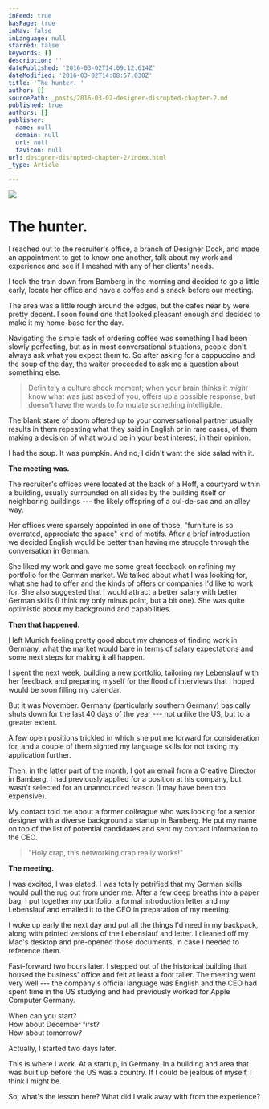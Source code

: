 ```yaml
---
inFeed: true
hasPage: true
inNav: false
inLanguage: null
starred: false
keywords: []
description: ''
datePublished: '2016-03-02T14:09:12.614Z'
dateModified: '2016-03-02T14:08:57.030Z'
title: 'The hunter. '
author: []
sourcePath: _posts/2016-03-02-designer-disrupted-chapter-2.md
published: true
authors: []
publisher:
  name: null
  domain: null
  url: null
  favicon: null
url: designer-disrupted-chapter-2/index.html
_type: Article

---
```

![](https://the-grid-user-content.s3-us-west-2.amazonaws.com/f5be432f-2ef2-4e41-87ac-0ac9e52f34e7.jpg)

# **The hunter.**

I reached out to the recruiter's office, a branch of Designer Dock, and made an appointment to get to know one another, talk about my work and experience and see if I meshed with any of her clients' needs. 

I took the train down from Bamberg in the morning and decided to go a little early, locate her office and have a coffee and a snack before our meeting. 

The area was a little rough around the edges, but the cafes near by were pretty decent. I soon found one that looked pleasant enough and decided to make it my home-base for the day. 

Navigating the simple task of ordering coffee was something I had been slowly perfecting, but as in most conversational situations, people don't always ask what you expect them to. So after asking for a cappuccino and the soup of the day, the waiter proceeded to ask me a question about something else. 
> 
> Definitely a culture shock moment; when your brain thinks it _might_ know what was just asked of you, offers up a possible response, but doesn't have the words to formulate something intelligible. 

The blank stare of doom offered up to your conversational partner usually results in them repeating what they said in English or in rare cases, of them making a decision of what would be in your best interest, in their opinion.

I had the soup. It was pumpkin. And no, I didn't want the side salad with it.

**The meeting was.**

The recruiter's offices were located at the back of a Hoff, a courtyard within a building, usually surrounded on all sides by the building itself or neighboring buildings --- the likely offspring of a cul-de-sac and an alley way.

Her offices were sparsely appointed in one of those, "furniture is so overrated, appreciate the space" kind of motifs. After a brief introduction we decided English would be better than having me struggle through the conversation in German. 

She liked my work and gave me some great feedback on refining my portfolio for the German market. We talked about what I was looking for, what she had to offer and the kinds of offers or companies I'd like to work for. She also suggested that I would attract a better salary with better German skills (I think my only minus point, but a bit one). She was quite optimistic about my background and capabilities.

**Then that happened.**

I left Munich feeling pretty good about my chances of finding work in Germany, what the market would bare in terms of salary expectations and some next steps for making it all happen. 

I spent the next week, building a new portfolio, tailoring my Lebenslauf with her feedback and preparing myself for the flood of interviews that I hoped would be soon filling my calendar. 

But it was November. Germany (particularly southern Germany) basically shuts down for the last 40 days of the year --- not unlike the US, but to a greater extent. 

A few open positions trickled in which she put me forward for consideration for, and a couple of them sighted my language skills for not taking my application further.

Then, in the latter part of the month, I got an email from a Creative Director in Bamberg. I had previously applied for a position at his company, but wasn't selected for an unannounced reason (I may have been too expensive). 

My contact told me about a former colleague who was looking for a senior designer with a diverse background a startup in Bamberg. He put my name on top of the list of potential candidates and sent my contact information to the CEO. 
> 
> "Holy crap, this networking crap really works!"

**The meeting.**

I was excited, I was elated. I was totally petrified that my German skills would pull the rug out from under me. After a few deep breaths into a paper bag, I put together my portfolio, a formal introduction letter and my Lebenslauf and emailed it to the CEO in preparation of my meeting. 

I woke up early the next day and put all the things I'd need in my backpack, along with printed versions of the Lebenslauf and letter. I cleaned off my Mac's desktop and pre-opened those documents, in case I needed to reference them.

Fast-forward two hours later. I stepped out of the historical building that housed the business' office and felt at least a foot taller. The meeting went very well --- the company's official language was English and the CEO had spent time in the US studying and had previously worked for Apple Computer Germany. 

When can you start?   
How about December first?  
How about tomorrow?

Actually, I started two days later. 

This is where I work. At a startup, in Germany. In a building and area that was built up before the US was a country. If I could be jealous of myself, I think I might be.

So, what's the lesson here? What did I walk away with from the experience?
